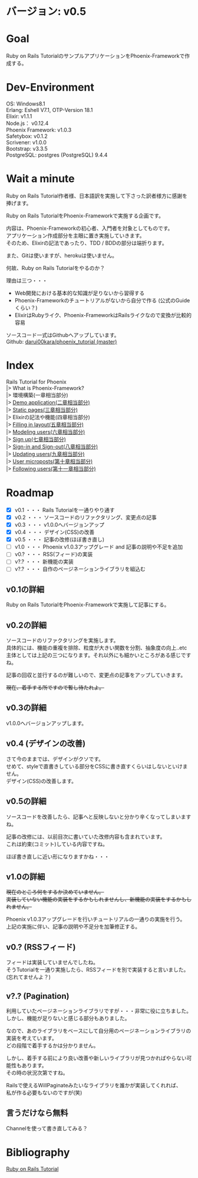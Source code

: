 # バージョン: v0.5

# Goal
Ruby on Rails TutorialのサンプルアプリケーションをPhoenix-Frameworkで作成する。  

# Dev-Environment
OS: Windows8.1  
Erlang: Eshell V7.1, OTP-Version 18.1  
Elixir: v1.1.1  
Node.js： v0.12.4  
Phoenix Framework: v1.0.3  
Safetybox: v0.1.2  
Scrivener: v1.0.0  
Bootstrap: v3.3.5  
PostgreSQL: postgres (PostgreSQL) 9.4.4  

# Wait a minute
Ruby on Rails Tutorial作者様、日本語訳を実施して下さった訳者様方に感謝を捧げます。  

Ruby on Rails TutorialをPhoenix-Frameworkで実施する企画です。  

内容は、Phoenix-Frameworkの初心者、入門者を対象としてものです。  
アプリケーション作成部分を主眼に置き実施していきます。  
そのため、Elixirの記法であったり、TDD / BDDの部分は端折ります。  

また、Gitは使いますが、herokuは使いません。  

何故、Ruby on Rails Tutorialをやるのか？  

理由は三つ・・・  

- Web開発における基本的な知識が足りないから習得する
- Phoenix-Frameworkのチュートリアルがないから自分で作る (公式のGuideくらい？)
- ElixirはRubyライク、Phoenix-FrameworkはRailsライクなので変換が比較的容易

ソースコード一式はGithubへアップしています。  
Github: [darui00kara/phoenix_tutorial (master)](https://github.com/darui00kara/phoenix_tutorial)  

# Index
Rails Tutorial for Phoenix  
|> What is Phoenix-Framework?  
|> 環境構築(一章相当部分)  
|> [Demo application(二章相当部分)](https://github.com/darui00kara/phoenix_tutorial/blob/master/tutorial/02_demo_app.md)  
|> [Static pages(三章相当部分)](https://github.com/darui00kara/phoenix_tutorial/blob/master/tutorial/03_static_pages.md)  
|> Elixirの記法や機能(四章相当部分)  
|> [Filling in layout(五章相当部分)](https://github.com/darui00kara/phoenix_tutorial/blob/master/tutorial/04_filling_in_layout.md)  
|> [Modeling users(六章相当部分)](https://github.com/darui00kara/phoenix_tutorial/blob/master/tutorial/05_modeling_users.md)  
|> [Sign up(七章相当部分)](https://github.com/darui00kara/phoenix_tutorial/blob/master/tutorial/06_sign_up.md)  
|> [Sign-in and Sign-out(八章相当部分)](https://github.com/darui00kara/phoenix_tutorial/blob/master/tutorial/07_sign_in_out.md)  
|> [Updating users(九章相当部分)](https://github.com/darui00kara/phoenix_tutorial/blob/master/tutorial/08_updating_users.md)  
|> [User microposts(第十章相当部分)](https://github.com/darui00kara/phoenix_tutorial/blob/master/tutorial/09_user_microposts.md)  
|> [Following users(第十一章相当部分)](https://github.com/darui00kara/phoenix_tutorial/blob/master/tutorial/10_following_users.md)  

# Roadmap

- [x] v0.1 ・・・ Rails Tutorialを一通りやり通す
- [x] v0.2 ・・・ ソースコードのリファクタリング、変更点の記事
- [x] v0.3 ・・・ v1.0.0へバージョンアップ
- [x] v0.4 ・・・ デザイン(CSS)の改善
- [x] v0.5 ・・・ 記事の改修(ほぼ書き直し)
- [ ] v1.0 ・・・ Phoenix v1.0.3アップグレード and 記事の説明や不足を追加
- [ ] v0.? ・・・ RSS(フィード)の実装
- [ ] v?.? ・・・ 新機能の実装
- [ ] v?.? ・・・ 自作のページネーションライブラリを組込む

## v0.1の詳細

Ruby on Rails TutorialをPhoenix-Frameworkで実施して記事にする。  

## v0.2の詳細

ソースコードのリファクタリングを実施します。  
具体的には、機能の重複を排除、粒度が大きい関数を分割、抽象度の向上..etc  
主体としては上記の三つになります。それ以外にも細かいところがある感じですね。  

記事の回収と並行するのが難しいので、変更点の記事をアップしていきます。  

~~現在、着手する所ですので暫し待たれよ。~~  

## v0.3の詳細

v1.0.0へバージョンアップします。  

## v0.4 (デザインの改善)

さて今のままでは、デザインがクソです。  
せめて、styleで直書きしている部分をCSSに書き直すくらいはしないといけません。  
デザイン(CSS)の改善します。  

## v0.5の詳細

ソースコードを改善したら、記事へと反映しないと分かり辛くなってしまいますね。  

記事の改修には、以前目次に書いていた改修内容も含まれています。  
これは約束(コミット)している内容ですね。  

ほぼ書き直しに近い形になりますかね・・・  

## v1.0の詳細

~~現在のところ何をするか決めていません。~~  
~~実装していない機能の実装をするかもしれませんし、新機能の実装をするかもしれません。~~  

Phoenix v1.0.3アップグレードを行いチュートリアルの一通りの実施を行う。  
上記の実施に伴い、記事の説明や不足分を加筆修正する。  

## v0.? (RSSフィード)

フィードは実装していませんでしたね。  
そうTutorialを一通り実施したら、RSSフィードを別で実装すると言いました。  
(忘れてませんよ？)  

## v?.? (Pagination)

利用していたページネーションライブラリですが・・・非常に役に立ちました。  
しかし、機能が足りないと感じる部分もありました。  

なので、あのライブラリをベースにして自分用のページネーションライブラリの実装を考えています。  
どの段階で着手するかは分かりません。  

しかし、着手する前により良い改善や新しいライブラリが見つかればやらない可能性もあります。  
その時の状況次第ですね。  

Railsで使えるWillPaginateみたいなライブラリを誰かが実装してくれれば、  
私が作る必要もないのですが(笑)  

## 言うだけなら無料

Channelを使って書き直してみる？  

# Bibliography
[Ruby on Rails Tutorial](http://railstutorial.jp/)